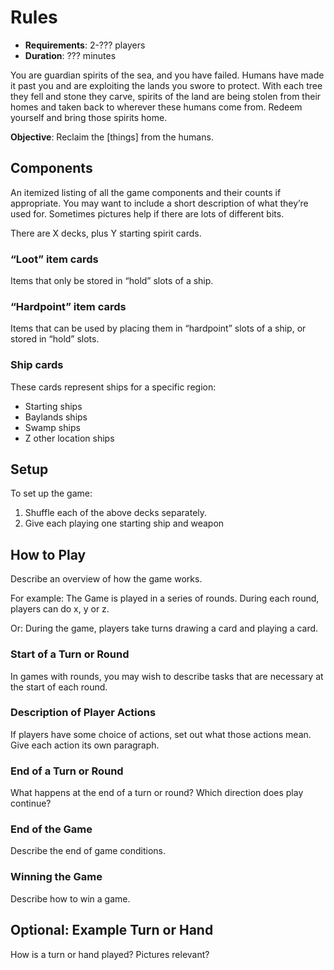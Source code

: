 # Rules

* **Requirements**: 2-??? players
* **Duration**: ??? minutes

You are guardian spirits of the sea, and you have failed. Humans have made it past you and are exploiting the lands you swore to protect. With each tree they fell and stone they carve, spirits of the land are being stolen from their homes and taken back to wherever these humans come from. Redeem yourself and bring those spirits home.

**Objective**: Reclaim the [things] from the humans.

## Components

An itemized listing of all the game components and their counts if appropriate. You may want to include a short description of what they’re used for. Sometimes pictures help if there are lots of different bits.

There are X decks, plus Y starting spirit cards.

### “Loot” item cards

Items that only be stored in “hold” slots of a ship.

### “Hardpoint” item cards

Items that can be used by placing them in “hardpoint” slots of a ship, or stored in “hold” slots.

### Ship cards

These cards represent ships for a specific region:

* Starting ships
* Baylands ships
* Swamp ships
* Z other location ships

## Setup

To set up the game:
1. Shuffle each of the above decks separately.
1. Give each playing one starting ship and weapon

## How to Play

Describe an overview of how the game works.

For example: The Game is played in a series of rounds. During each round, players can do x, y or z.

Or: During the game, players take turns drawing a card and playing a card.

### Start of a Turn or Round

In games with rounds, you may wish to describe tasks that are necessary at the start of each round.

### Description of Player Actions

If players have some choice of actions, set out what those actions mean. Give each action its own paragraph.

### End of a Turn or Round

What happens at the end of a turn or round? Which direction does play continue?

### End of the Game

Describe the end of game conditions.

### Winning the Game

Describe how to win a game.

## Optional: Example Turn or Hand

How is a turn or hand played? Pictures relevant?
